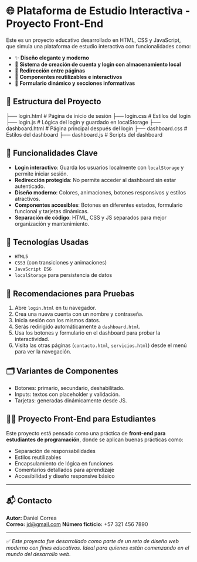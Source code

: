 # 🌐 Plataforma de Estudio Interactiva - Proyecto Front-End

Este es un proyecto educativo desarrollado en HTML, CSS y JavaScript, que simula una plataforma de estudio interactiva con funcionalidades como:

- ✨ **Diseño elegante y moderno**
- 🔐 **Sistema de creación de cuenta y login con almacenamiento local**
- 🔄 **Redirección entre páginas**
- 🧩 **Componentes reutilizables e interactivos**
- 📄 **Formulario dinámico y secciones informativas**

## 📁 Estructura del Proyecto
├── login.html # Página de inicio de sesión
├── login.css # Estilos del login
├── login.js # Lógica del login y guardado en localStorage
├── dashboard.html # Página principal después del login
├── dashboard.css # Estilos del dashboard
├── dashboard.js # Scripts del dashboard

## 🚀 Funcionalidades Clave

- **Login interactivo**: Guarda los usuarios localmente con `localStorage` y permite iniciar sesión.
- **Redirección protegida**: No permite acceder al dashboard sin estar autenticado.
- **Diseño moderno**: Colores, animaciones, botones responsivos y estilos atractivos.
- **Componentes accesibles**: Botones en diferentes estados, formulario funcional y tarjetas dinámicas.
- **Separación de código**: HTML, CSS y JS separados para mejor organización y mantenimiento.

## 🔧 Tecnologías Usadas

- `HTML5`
- `CSS3` (con transiciones y animaciones)
- `JavaScript ES6`
- `localStorage` para persistencia de datos

## 🧪 Recomendaciones para Pruebas

1. Abre `login.html` en tu navegador.
2. Crea una nueva cuenta con un nombre y contraseña.
3. Inicia sesión con los mismos datos.
4. Serás redirigido automáticamente a `dashboard.html`.
5. Usa los botones y formulario en el dashboard para probar la interactividad.
6. Visita las otras páginas (`contacto.html`, `servicios.html`) desde el menú para ver la navegación.

## 🗂️ Variantes de Componentes

- Botones: primario, secundario, deshabilitado.
- Inputs: textos con placeholder y validación.
- Tarjetas: generadas dinámicamente desde JS.

## 👨‍🏫 Proyecto Front-End para Estudiantes

Este proyecto está pensado como una práctica de **front-end para estudiantes de programación**, donde se aplican buenas prácticas como:

- Separación de responsabilidades
- Estilos reutilizables
- Encapsulamiento de lógica en funciones
- Comentarios detallados para aprendizaje
- Accesibilidad y diseño responsive básico

---

## 📬 Contacto

**Autor:** Daniel Correa  
**Correo:** jd@gmail.com 
**Número ficticio:** +57 321 456 7890

---

✅ *Este proyecto fue desarrollado como parte de un reto de diseño web moderno con fines educativos. Ideal para quienes están comenzando en el mundo del desarrollo web.*
